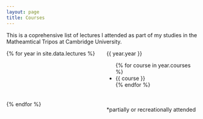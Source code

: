 ```yaml
---
layout: page
title: Courses
---
```


This is a coprehensive list of lectures I attended as part of my studies in the Matheamtical Tripos at Cambridge University.

<style>
#lecture-div {
	display: grid;
    grid-template-columns: 1fr 1fr;
    grid-gap: 20px;
}
</style>

<div id = "lecture-div">
	{% for year in site.data.lectures %}
	<div>
		<bf>{{ year.year }}</bf>
		<ul>
		{% for course in year.courses %}
			<li>{{ course }}</li>
		{% endfor %}
		</ul>
	</div>
	{% endfor %}

*partially or recreationally attended